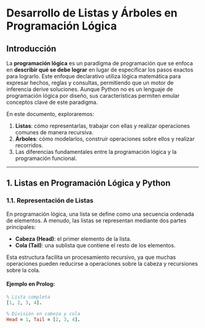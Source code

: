 # Desarrollo de Listas y Árboles en Programación Lógica

## Introducción

La **programación lógica** es un paradigma de programación que se enfoca en **describir qué se debe lograr** en lugar de especificar los pasos exactos para lograrlo. Este enfoque declarativo utiliza lógica matemática para expresar hechos, reglas y consultas, permitiendo que un motor de inferencia derive soluciones. Aunque Python no es un lenguaje de programación lógica por diseño, sus características permiten emular conceptos clave de este paradigma.

En este documento, exploraremos:

1. **Listas**: cómo representarlas, trabajar con ellas y realizar operaciones comunes de manera recursiva.
2. **Árboles**: cómo modelarlos, construir operaciones sobre ellos y realizar recorridos.
3. Las diferencias fundamentales entre la programación lógica y la programación funcional.

---

## 1. Listas en Programación Lógica y Python

### 1.1. Representación de Listas

En programación lógica, una lista se define como una secuencia ordenada de elementos. A menudo, las listas se representan mediante dos partes principales:

- **Cabeza (Head)**: el primer elemento de la lista.
- **Cola (Tail)**: una sublista que contiene el resto de los elementos.

Esta estructura facilita un procesamiento recursivo, ya que muchas operaciones pueden reducirse a operaciones sobre la cabeza y recursiones sobre la cola.

#### Ejemplo en Prolog:
```prolog
% Lista completa
[1, 2, 3, 4].

% División en cabeza y cola
Head = 1, Tail = [2, 3, 4].
